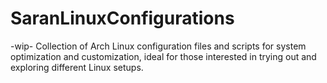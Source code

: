 # SaranLinuxConfigurations
-wip-
Collection of Arch Linux configuration files and scripts for system optimization and customization, ideal for those interested in trying out and exploring different Linux setups.
